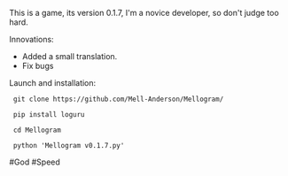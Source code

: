 This is a game, its version 0.1.7, I'm a novice developer, so don't judge too hard.

Innovations:

- Added a small translation.
- Fix bugs

Launch and installation:
```
 git clone https://github.com/Mell-Anderson/Mellogram/

 pip install loguru

 cd Mellogram

 python 'Mellogram v0.1.7.py'
```
#God #Speed
